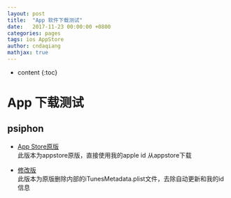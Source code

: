 ```yaml
---
layout: post
title:  "App 软件下载测试"
date:   2017-11-23 00:00:00 +0800
categories: pages
tags: ios AppStore
author: cndaqiang
mathjax: true
---
```

* content
{:toc}






# App 下载测试
## psiphon
- [App Store原版](itms-services://?action=download-manifest&url=https://cndaqiang.github.io/web/iosapp/psiphon/psiphon.plist)
 <br>此版本为appstore原版，直接使用我的apple id 从appstore下载

- [修改版](itms-services://?action=download-manifest&url=https://cndaqiang.github.io/web/iosapp/psiphon/psiphon_noplist.plist)
 <br> 此版本为原版删除内部的iTunesMetadata.plist文件，去除自动更新和我的id信息

